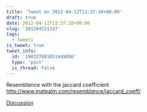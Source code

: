 ```yaml
---
title: 'Tweet on 2012-04-12T13:37:10+00:00'
draft: true
date: 2012-04-12T13:37:10+00:00
slug: '201204121337'
tags:
  - tweets
is_tweet: true
tweet_info:
  id: '190327681651449856'
  type: 'post'
  is_thread: False
---
```




Resemblance with the jaccard coefficient <http://www.matpalm.com/resemblance/jaccard_coeff/>

[Discussion](https://x.com/sytelus/status/190327681651449856)
